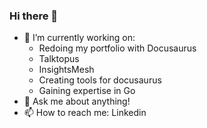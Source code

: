 ### Hi there 👋

- 🔭 I’m currently working on:
  - Redoing my portfolio with Docusaurus
  - Talktopus
  - InsightsMesh
  - Creating tools for docusaurus
  - Gaining expertise in Go
- 💬 Ask me about anything!
- 📫 How to reach me: Linkedin

